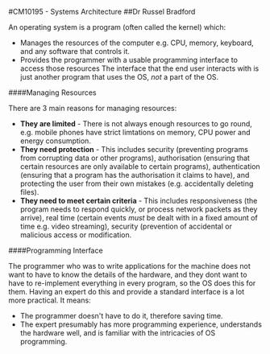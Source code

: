 #CM10195 - Systems Architecture
##Dr Russel Bradford

An operating system is a program (often called the kernel) which:
- Manages the resources of the computer e.g. CPU, memory, keyboard, and any software that controls it.
- Provides the programmer with a usable programming interface to access those resources
The interface that the end user interacts with is just another program that uses the OS, *not* a part of the OS.

####Managing Resources

There are 3 main reasons for managing resources:
- **They are limited** - There is not always enough resources to go round, e.g. mobile phones have strict limtations on memory,
CPU power and energy consumption.
- **They need protection** - This includes security (preventing programs from corrupting data or other programs), authorisation (ensuring that certain resources are only available to certain programs), authentication (ensuring that a program has the authorisation it claims to have), and protecting the user from their own mistakes (e.g. accidentally deleting files).
- **They need to meet certain criteria** - This includes responsiveness (the program needs to respond quickly, or process network packets as they arrive), real time (certain events *must* be dealt with in a fixed amount of time e.g. video streaming), security (prevention of accidental or malicious access or modification.

####Programming Interface

The programmer who was to write applications for the machine does not want to have to know the details of the hardware, and they dont want to have to re-implement everything in every program, so the OS does this for them. Having an expert do this and provide a standard interface is a lot more practical. It means:
- The programmer doesn't have to do it, therefore saving time.
- The expert presumably has more programming experience, understands the hardware well, and is familiar with the intricacies of OS programming.
